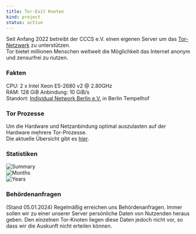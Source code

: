 ```yaml
---
title: Tor-Exit Knoten
kind: project
status: active
---
```

Seit Anfang 2022 betreibt der CCCS e.V. einen eigenen Server um das [Tor-Netzwerk](https://www.torproject.org/de/) zu unterstützen.   
Tor bietet millionen Menschen weltweit die Möglichkeit das Internet anonym und zensurfrei zu nutzen.

### Fakten
CPU: 2 x Intel Xeon E5-2680 v2 @ 2.80GHz   
RAM: 128 GiB
Anbindung: 10 GiB/s   
Standort: [Individual Network Berlin e.V.](https://in-berlin.de/provider/colo.html) in Berlin Tempelhof

### Tor Prozesse
Um die Hardware und Netzanbindung optimal auszulasten auf der Hardware mehrere Tor-Prozesse.   
Die aktuelle Übersicht gibt es [hier](https://metrics.torproject.org/rs.html#search/CCCStuttgartBer).

### Statistiken
![Summary](https://exit-inberlin-static.leibfarth.org/summary.png)   
![Months](https://exit-inberlin-static.leibfarth.org/months.png)   
![Years](https://exit-inberlin-static.leibfarth.org/years.png)

### Behördenanfragen
(Stand 05.01.2024)
Regelmäßig erreichen uns Behördenanfragen. Immer sollen wir zu einer unserer Server persönliche Daten von Nutzenden heraus geben.
Den einzelnen Tor-Knoten liegen diese Daten jedoch nicht vor, so dass wir die Auskunft nicht erteilen können.
